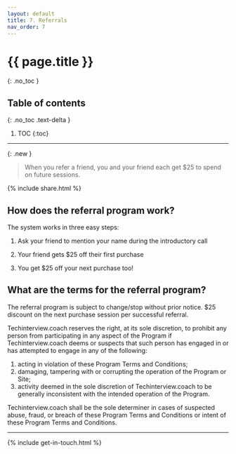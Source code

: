 ```yaml
---
layout: default
title: 7. Referrals
nav_order: 7
---
```


# {{ page.title }}
{: .no_toc }

## Table of contents
{: .no_toc .text-delta }

1. TOC
{:toc}

---

{: .new }
> When you refer a friend, you and your friend each get $25 to spend on future sessions.

{% include share.html %}

## How does the referral program work?

The system works in three easy steps:

1. Ask your friend to mention your name during the introductory call

2. Your friend gets $25 off their first purchase

3. You get $25 off your next purchase too!

## What are the terms for the referral program?

The referral program is subject to change/stop without prior notice. $25 discount on the next purchase session per successful referral.

Techinterview.coach reserves the right, at its sole discretion, to prohibit any person from participating in any aspect of the Program if Techinterview.coach deems or suspects that such person has engaged in or has attempted to engage in any of the following:

1. acting in violation of these Program Terms and Conditions;
2. damaging, tampering with or corrupting the operation of the Program or Site;
3. activity deemed in the sole discretion of Techinterview.coach to be generally inconsistent with the intended operation of the Program.

Techinterview.coach shall be the sole determiner in cases of suspected abuse, fraud, or breach of these Program Terms and Conditions or intent of these Program Terms and Conditions.

---

{% include get-in-touch.html %}
